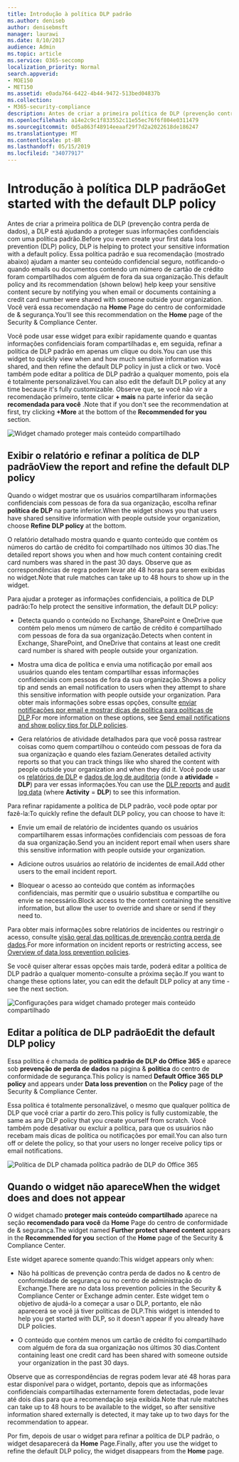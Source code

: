 ```yaml
---
title: Introdução à política DLP padrão
ms.author: deniseb
author: denisebmsft
manager: laurawi
ms.date: 8/10/2017
audience: Admin
ms.topic: article
ms.service: O365-seccomp
localization_priority: Normal
search.appverid:
- MOE150
- MET150
ms.assetid: e0ada764-6422-4b44-9472-513bed04837b
ms.collection:
- M365-security-compliance
description: Antes de criar a primeira política de DLP (prevenção contra perda de dados), a DLP está ajudando a proteger suas informações confidenciais com uma política padrão. Essa política padrão e sua recomendação (mostrado abaixo) ajudam a manter seu conteúdo confidencial seguro, notificando-o quando emails ou documentos contendo um número de cartão de crédito foram compartilhados com alguém de fora da sua organização.
ms.openlocfilehash: a14e2c9c1f833552c11e55ec76f6f804e0311479
ms.sourcegitcommit: 0d5a863f48914eeaaf29f7d2a2022618de186247
ms.translationtype: MT
ms.contentlocale: pt-BR
ms.lasthandoff: 05/15/2019
ms.locfileid: "34077917"
---
```

# <a name="get-started-with-the-default-dlp-policy"></a><span data-ttu-id="4bf57-104">Introdução à política DLP padrão</span><span class="sxs-lookup"><span data-stu-id="4bf57-104">Get started with the default DLP policy</span></span>

<span data-ttu-id="4bf57-105">Antes de criar a primeira política de DLP (prevenção contra perda de dados), a DLP está ajudando a proteger suas informações confidenciais com uma política padrão.</span><span class="sxs-lookup"><span data-stu-id="4bf57-105">Before you even create your first data loss prevention (DLP) policy, DLP is helping to protect your sensitive information with a default policy.</span></span> <span data-ttu-id="4bf57-106">Essa política padrão e sua recomendação (mostrado abaixo) ajudam a manter seu conteúdo confidencial seguro, notificando-o quando emails ou documentos contendo um número de cartão de crédito foram compartilhados com alguém de fora da sua organização.</span><span class="sxs-lookup"><span data-stu-id="4bf57-106">This default policy and its recommendation (shown below) help keep your sensitive content secure by notifying you when email or documents containing a credit card number were shared with someone outside your organization.</span></span> <span data-ttu-id="4bf57-107">Você verá essa recomendação na **Home** Page do centro de conformidade de &amp; segurança.</span><span class="sxs-lookup"><span data-stu-id="4bf57-107">You'll see this recommendation on the **Home** page of the Security &amp; Compliance Center.</span></span> 
  
<span data-ttu-id="4bf57-108">Você pode usar esse widget para exibir rapidamente quando e quantas informações confidenciais foram compartilhadas e, em seguida, refinar a política de DLP padrão em apenas um clique ou dois.</span><span class="sxs-lookup"><span data-stu-id="4bf57-108">You can use this widget to quickly view when and how much sensitive information was shared, and then refine the default DLP policy in just a click or two.</span></span> <span data-ttu-id="4bf57-109">Você também pode editar a política de DLP padrão a qualquer momento, pois ela é totalmente personalizável.</span><span class="sxs-lookup"><span data-stu-id="4bf57-109">You can also edit the default DLP policy at any time because it's fully customizable.</span></span> <span data-ttu-id="4bf57-110">Observe que, se você não vir a recomendação primeiro, tente clicar **+ mais** na parte inferior da seção **recomendada para você** .</span><span class="sxs-lookup"><span data-stu-id="4bf57-110">Note that if you don't see the recommendation at first, try clicking **+More** at the bottom of the **Recommended for you** section.</span></span> 
  
![Widget chamado proteger mais conteúdo compartilhado](media/2bae6dbc-cc92-4f35-b54c-c36e60226b5b.png)
  
## <a name="view-the-report-and-refine-the-default-dlp-policy"></a><span data-ttu-id="4bf57-112">Exibir o relatório e refinar a política de DLP padrão</span><span class="sxs-lookup"><span data-stu-id="4bf57-112">View the report and refine the default DLP policy</span></span>

<span data-ttu-id="4bf57-113">Quando o widget mostrar que os usuários compartilharam informações confidenciais com pessoas de fora da sua organização, escolha refinar **política de DLP** na parte inferior.</span><span class="sxs-lookup"><span data-stu-id="4bf57-113">When the widget shows you that users have shared sensitive information with people outside your organization, choose **Refine DLP policy** at the bottom.</span></span> 
  
<span data-ttu-id="4bf57-114">O relatório detalhado mostra quando e quanto conteúdo que contém os números do cartão de crédito foi compartilhado nos últimos 30 dias.</span><span class="sxs-lookup"><span data-stu-id="4bf57-114">The detailed report shows you when and how much content containing credit card numbers was shared in the past 30 days.</span></span> <span data-ttu-id="4bf57-115">Observe que as correspondências de regra podem levar até 48 horas para serem exibidas no widget.</span><span class="sxs-lookup"><span data-stu-id="4bf57-115">Note that rule matches can take up to 48 hours to show up in the widget.</span></span>
  
<span data-ttu-id="4bf57-116">Para ajudar a proteger as informações confidenciais, a política de DLP padrão:</span><span class="sxs-lookup"><span data-stu-id="4bf57-116">To help protect the sensitive information, the default DLP policy:</span></span>
  
- <span data-ttu-id="4bf57-117">Detecta quando o conteúdo no Exchange, SharePoint e OneDrive que contém pelo menos um número de cartão de crédito é compartilhado com pessoas de fora da sua organização.</span><span class="sxs-lookup"><span data-stu-id="4bf57-117">Detects when content in Exchange, SharePoint, and OneDrive that contains at least one credit card number is shared with people outside your organization.</span></span>
    
- <span data-ttu-id="4bf57-118">Mostra uma dica de política e envia uma notificação por email aos usuários quando eles tentam compartilhar essas informações confidenciais com pessoas de fora da sua organização.</span><span class="sxs-lookup"><span data-stu-id="4bf57-118">Shows a policy tip and sends an email notification to users when they attempt to share this sensitive information with people outside your organization.</span></span> <span data-ttu-id="4bf57-119">Para obter mais informações sobre essas opções, consulte [enviar notificações por email e mostrar dicas de política para políticas de DLP](use-notifications-and-policy-tips.md).</span><span class="sxs-lookup"><span data-stu-id="4bf57-119">For more information on these options, see [Send email notifications and show policy tips for DLP policies](use-notifications-and-policy-tips.md).</span></span>
    
- <span data-ttu-id="4bf57-120">Gera relatórios de atividade detalhados para que você possa rastrear coisas como quem compartilhou o conteúdo com pessoas de fora da sua organização e quando eles faziam.</span><span class="sxs-lookup"><span data-stu-id="4bf57-120">Generates detailed activity reports so that you can track things like who shared the content with people outside your organization and when they did it.</span></span> <span data-ttu-id="4bf57-121">Você pode usar os [relatórios de DLP](view-the-dlp-reports.md) e [dados de log de auditoria](search-the-audit-log-in-security-and-compliance.md) (onde a **atividade** = **DLP**) para ver essas informações.</span><span class="sxs-lookup"><span data-stu-id="4bf57-121">You can use the [DLP reports](view-the-dlp-reports.md) and [audit log data](search-the-audit-log-in-security-and-compliance.md) (where **Activity** = **DLP**) to see this information.</span></span>
    
<span data-ttu-id="4bf57-122">Para refinar rapidamente a política de DLP padrão, você pode optar por fazê-la:</span><span class="sxs-lookup"><span data-stu-id="4bf57-122">To quickly refine the default DLP policy, you can choose to have it:</span></span>
  
- <span data-ttu-id="4bf57-123">Envie um email de relatório de incidentes quando os usuários compartilharem essas informações confidenciais com pessoas de fora da sua organização.</span><span class="sxs-lookup"><span data-stu-id="4bf57-123">Send you an incident report email when users share this sensitive information with people outside your organization.</span></span>
    
- <span data-ttu-id="4bf57-124">Adicione outros usuários ao relatório de incidentes de email.</span><span class="sxs-lookup"><span data-stu-id="4bf57-124">Add other users to the email incident report.</span></span>
    
- <span data-ttu-id="4bf57-125">Bloquear o acesso ao conteúdo que contém as informações confidenciais, mas permitir que o usuário substitua e compartilhe ou envie se necessário.</span><span class="sxs-lookup"><span data-stu-id="4bf57-125">Block access to the content containing the sensitive information, but allow the user to override and share or send if they need to.</span></span>
    
<span data-ttu-id="4bf57-126">Para obter mais informações sobre relatórios de incidentes ou restringir o acesso, consulte [visão geral das políticas de prevenção contra perda de dados](data-loss-prevention-policies.md).</span><span class="sxs-lookup"><span data-stu-id="4bf57-126">For more information on incident reports or restricting access, see [Overview of data loss prevention policies](data-loss-prevention-policies.md).</span></span>
  
<span data-ttu-id="4bf57-127">Se você quiser alterar essas opções mais tarde, poderá editar a política de DLP padrão a qualquer momento-consulte a próxima seção.</span><span class="sxs-lookup"><span data-stu-id="4bf57-127">If you want to change these options later, you can edit the default DLP policy at any time - see the next section.</span></span>
  
![Configurações para widget chamado proteger mais conteúdo compartilhado](media/dad30a84-2715-4c0a-a5c5-44d85492363e.png)
  
## <a name="edit-the-default-dlp-policy"></a><span data-ttu-id="4bf57-129">Editar a política de DLP padrão</span><span class="sxs-lookup"><span data-stu-id="4bf57-129">Edit the default DLP policy</span></span>

<span data-ttu-id="4bf57-130">Essa política é chamada de **política padrão de DLP do Office 365** e aparece sob **prevenção de perda de dados** na página &amp; **política** do centro de conformidade de segurança.</span><span class="sxs-lookup"><span data-stu-id="4bf57-130">This policy is named **Default Office 365 DLP policy** and appears under **Data loss prevention** on the **Policy** page of the Security &amp; Compliance Center.</span></span> 
  
<span data-ttu-id="4bf57-131">Essa política é totalmente personalizável, o mesmo que qualquer política de DLP que você criar a partir do zero.</span><span class="sxs-lookup"><span data-stu-id="4bf57-131">This policy is fully customizable, the same as any DLP policy that you create yourself from scratch.</span></span> <span data-ttu-id="4bf57-132">Você também pode desativar ou excluir a política, para que os usuários não recebam mais dicas de política ou notificações por email.</span><span class="sxs-lookup"><span data-stu-id="4bf57-132">You can also turn off or delete the policy, so that your users no longer receive policy tips or email notifications.</span></span>
  
![Política de DLP chamada política padrão de DLP do Office 365](media/260731e8-4d57-4c98-abec-07b052ec48d5.png)
  
## <a name="when-the-widget-does-and-does-not-appear"></a><span data-ttu-id="4bf57-134">Quando o widget não aparece</span><span class="sxs-lookup"><span data-stu-id="4bf57-134">When the widget does and does not appear</span></span>

<span data-ttu-id="4bf57-135">O widget chamado **proteger mais conteúdo compartilhado** aparece na seção **recomendado para você** da **Home** Page do centro de conformidade de &amp; segurança.</span><span class="sxs-lookup"><span data-stu-id="4bf57-135">The widget named **Further protect shared content** appears in the **Recommended for you** section of the **Home** page of the Security &amp; Compliance Center.</span></span> 
  
<span data-ttu-id="4bf57-136">Este widget aparece somente quando:</span><span class="sxs-lookup"><span data-stu-id="4bf57-136">This widget appears only when:</span></span>
  
- <span data-ttu-id="4bf57-137">Não há políticas de prevenção contra perda de dados no &amp; centro de conformidade de segurança ou no centro de administração do Exchange.</span><span class="sxs-lookup"><span data-stu-id="4bf57-137">There are no data loss prevention policies in the Security &amp; Compliance Center or Exchange admin center.</span></span> <span data-ttu-id="4bf57-138">Este widget tem o objetivo de ajudá-lo a começar a usar o DLP, portanto, ele não aparecerá se você já tiver políticas de DLP.</span><span class="sxs-lookup"><span data-stu-id="4bf57-138">This widget is intended to help you get started with DLP, so it doesn't appear if you already have DLP policies.</span></span>
    
- <span data-ttu-id="4bf57-139">O conteúdo que contém menos um cartão de crédito foi compartilhado com alguém de fora da sua organização nos últimos 30 dias.</span><span class="sxs-lookup"><span data-stu-id="4bf57-139">Content containing least one credit card has been shared with someone outside your organization in the past 30 days.</span></span>
    
<span data-ttu-id="4bf57-140">Observe que as correspondências de regras podem levar até 48 horas para estar disponível para o widget, portanto, depois que as informações confidenciais compartilhadas externamente forem detectadas, pode levar até dois dias para que a recomendação seja exibida.</span><span class="sxs-lookup"><span data-stu-id="4bf57-140">Note that rule matches can take up to 48 hours to be available to the widget, so after sensitive information shared externally is detected, it may take up to two days for the recommendation to appear.</span></span>
  
<span data-ttu-id="4bf57-141">Por fim, depois de usar o widget para refinar a política de DLP padrão, o widget desaparecerá da **Home** Page.</span><span class="sxs-lookup"><span data-stu-id="4bf57-141">Finally, after you use the widget to refine the default DLP policy, the widget disappears from the **Home** page.</span></span> 
  

